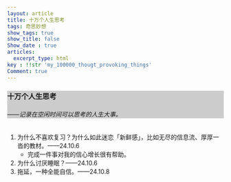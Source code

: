 ```yaml
---
layout: article
title: 十万个人生思考
tags: 奇思妙想
show_tags: true
show_title: false
Show_date : true
articles:
  excerpt_type: html
key : !!str 'my_100000_thougt_provoking_things'
Comment: true
---
```


<div class="hero" style="background-color: #ccc;">
  <div class="hero__content">
    <h3>十万个人生思考</h3>
    <h6>——记录在空闲时间可以思考的人生大事。</h6>
  </div>
</div>


1. 为什么不喜欢复习？为什么如此迷恋「新鲜感」，比如无尽的信息流、厚厚一沓的教材。——24.10.6
   - 完成一件事对我的信心增长很有帮助。
2. 为什么讨厌睡眠？——24.10.6
3. 拖延，一种全能自信。——24.10.8

